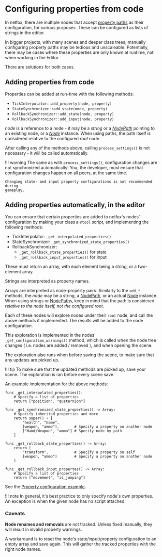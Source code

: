 # Configuring properties from code

In netfox, there are multiple nodes that accept [property paths] as their
configuration, for various purposes. These can be configured as lists of
strings in the editor.

In bigger projects, with many scenes and deeper class trees, manually
configuring property paths may be tedious and unscaleable. Potentially, there
may be cases where these properties are only known at runtime, not when working
in the Editor.

There are solutions for both cases.

## Adding properties from code

Properties can be added at run-time with the following methods:

* `TickInterpolator::add_property(node, property)`
* `StateSynchronizer::add_state(node, property)`
* `RollbackSynchronizer::add_state(node, property)`
* `RollbackSynchronizer::add_input(node, property)`

*node* is a reference to a node - it may be a *string* or a *[NodePath]*
pointing to an existing node, or a *[Node]* instance. When using paths, the
path itself is considered relative to the configured *root* node.

After calling any of the methods above, calling `process_settings()` is not
necessary - it will be called automatically.

!!! warning
    The same as with `process_settings()`, configuration changes are not
    synchronized automatically! You, the developer, must ensure that
    configuration changes happen on all peers, at the same time.

    Changing state- and input property configurations is not recommended during
    gameplay.

## Adding properties automatically, in the editor

You can ensure that certain properties are added to netfox's nodes'
configuration by making your class a `@tool` script, and implementing the
following methods:

* TickInterpolator: `_get_interpolated_properties()`
* StateSynchronizer: `_get_synchronized_state_properties()`
* RollbackSynchronizer:
  * `_get_rollback_state_properties()` for state
  * `_get_rollback_input_properties()` for input

These must return an array, with each element being a string, or a two-element
array.

Strings are interpreted as property names.

Arrays are interpreted as node-property pairs. Similarly to the `add_*`
methods, the *node* may be a string, a [NodePath], or an actual [Node]
instance. When using strings or [NodePath]s, keep in mind that the path is
considered *relative to the node itself, not the configured root*.

Each of these nodes will explore nodes under their `root` node, and call the
above methods if implemented. The results will be added to the node
configuration.

This exploration is implemented in the nodes' `_get_configuration_warnings()`
method, which is called when the node tree changes ( i.e. nodes are added /
removed ), and when opening the scene.

The exploration also runs when before saving the scene, to make sure that any
updates are picked up.

!!! tip
    To make sure that the updated methods are picked up, save your scene. The
    exploration is ran before every scene save.

An example implementation for the above methods:

```gdscript
func _get_interpolated_properties():
	# Specify a list of properties
	return ["position", "quaternion"]

func _get_synchronized_state_properties() -> Array:
	# Specify inherited properties and more
	return super() + [
		"health", "name",
		[weapon, "ammo"],		# Specify a property on another node
		["Hand/Weapon", "ammo"]	# Specify node by path
	]

func _get_rollback_state_properties() -> Array:
	return [
		"transform",			# Specify a property on self
		[weapon, "ammo"]		# Specify a property on another node
	]

func _get_rollback_input_propertes() -> Array:
	# Specify a list of properties
	return ["movement", "is_jumping"]
```

See the [Property configuration example].

!!! note
    In general, it's best practice to only specify node's own properties. An
    exception is when the given node has no script attached.

### Caveats

**Node renames and removals** are not tracked. Unless fixed manually, they will
result in invalid property warnings.

A workaround is to reset the node's state/input/property configuration to an
empty array and save again. This will gather the tracked properties with the
right node names.

[property paths]: ../guides/property-paths.md
[NodePath]: https://docs.godotengine.org/en/stable/classes/class_nodepath.html
[Node]: https://docs.godotengine.org/en/stable/classes/class_node.html
[Property configuration example]: https://github.com/foxssake/netfox/tree/main/examples/property-configuration
